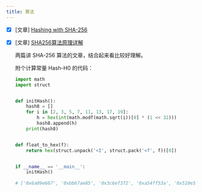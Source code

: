 ```yaml
---
title: 算法
---
```


- [x] [文章] [Hashing with SHA-256](https://medium.com/biffures/part-5-hashing-with-sha-256-4c2afc191c40)

- [x] [文章] [SHA256算法原理详解](https://blog.csdn.net/u011583927/article/details/80905740)

  两篇讲 SHA-256 算法的文章，结合起来看比较好理解。

  附个计算常量 Hash-H0 的代码：

  ```python
  import math
  import struct
  
  
  def initHash():
      hash8 = []
      for i in [2, 3, 5, 7, 11, 13, 17, 19]:
          h = hex(int(math.modf(math.sqrt(i))[0] * (1 << 32)))
          hash8.append(h)
      print(hash8)
  
  
  def float_to_hex(f):
      return hex(struct.unpack('<I', struct.pack('<f', f))[0])
  
  
  if __name__ == '__main__':
      initHash()
      
  # ['0x6a09e667', '0xbb67ae85', '0x3c6ef372', '0xa54ff53a', '0x510e527f', '0x9b05688c', '0x1f83d9ab', '0x5be0cd19']
  ```
  
  

